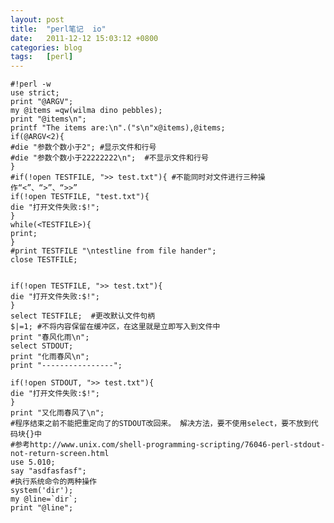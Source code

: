 ```yaml
---
layout: post
title:  "perl笔记  io"
date:   2011-12-12 15:03:12 +0800
categories: blog
tags:   [perl]
---
```


    #!perl -w
    use strict;
    print "@ARGV";
    my @items =qw(wilma dino pebbles);
    print "@items\n";
    printf "The items are:\n".("s\n"x@items),@items;
    if(@ARGV<2){
    #die "参数个数小于2"; #显示文件和行号
    #die "参数个数小于22222222\n";  #不显示文件和行号
    }
    #if(!open TESTFILE, ">> test.txt"){ #不能同时对文件进行三种操作“<”、“>”、“>>”
    if(!open TESTFILE, "test.txt"){
    die "打开文件失败:$!";
    }
    while(<TESTFILE>){
    print;
    }
    #print TESTFILE "\ntestline from file hander";
    close TESTFILE;


    if(!open TESTFILE, ">> test.txt"){
    die "打开文件失败:$!";
    }
    select TESTFILE;  #更改默认文件句柄
    $|=1; #不将内容保留在缓冲区，在这里就是立即写入到文件中
    print "春风化雨\n";
    select STDOUT;
    print "化雨春风\n";
    print "----------------";

    if(!open STDOUT, ">> test.txt"){
    die "打开文件失败:$!";
    }
    print "又化雨春风了\n";
    #程序结束之前不能把重定向了的STDOUT改回来。 解决方法，要不使用select，要不放到代码块{}中
    #参考http://www.unix.com/shell-programming-scripting/76046-perl-stdout-not-return-screen.html
    use 5.010;
    say "asdfasfasf";
    #执行系统命令的两种操作
    system('dir');
    my @line=`dir`;
    print "@line";
